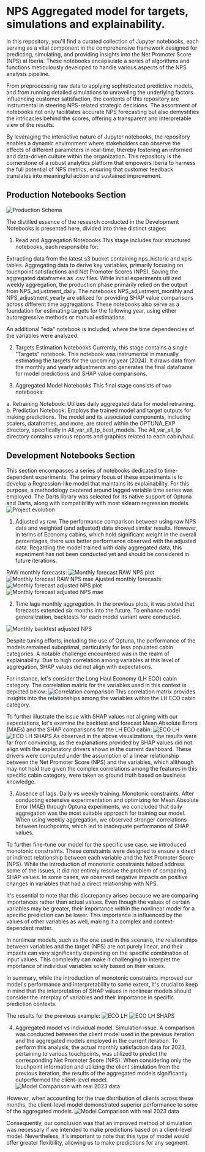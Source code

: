 # NPS Aggregated model for targets, simulations and explainability.

In this repository, you'll find a curated collection of Jupyter notebooks, each serving as a vital component in the comprehensive framework designed for predicting, simulating, and providing insights into the Net Promoter Score (NPS) at Iberia. These notebooks encapsulate a series of algorithms and functions meticulously developed to handle various aspects of the NPS analysis pipeline.

From preprocessing raw data to applying sophisticated predictive models, and from running detailed simulations to unraveling the underlying factors influencing customer satisfaction, the contents of this repository are instrumental in steering NPS-related strategic decisions. The assortment of notebooks not only facilitates accurate NPS forecasting but also demystifies the intricacies behind the scores, offering a transparent and interpretable view of the results.

By leveraging the interactive nature of Jupyter notebooks, the repository enables a dynamic environment where stakeholders can observe the effects of different parameters in real-time, thereby fostering an informed and data-driven culture within the organization. This repository is the cornerstone of a robust analytics platform that empowers Iberia to harness the full potential of NPS metrics, ensuring that customer feedback translates into meaningful action and sustained improvement.

## Production Notebooks Section
![Production Schema](readme_images/esquemaNPS.png)

The distilled essence of the research conducted in the Development Notebooks is presented here, divided into three distinct stages:

1. Read and Aggregation Notebooks
This stage includes four structured notebooks, each responsible for:

Extracting data from the latest s3 bucket containing nps_historic and kpis tables.
Aggregating data to derive key variables, primarily focusing on touchpoint satisfactions and Net Promoter Scores (NPS).
Saving the aggregated dataframes as .csv files.
While initial experiments utilized weekly aggregation, the production phase primarily relied on the output from NPS_adjustment_daily. The notebooks NPS_adjustment_monthly and NPS_adjustment_yearly are utilized for providing SHAP value comparisons across different time aggregations. These notebooks also serve as a foundation for estimating targets for the following year, using either autoregressive methods or manual estimations.

An additional "eda" notebook is included, where the time dependencies of the variables were analyzed.

2. Targets Estimation Notebooks
Currently, this stage contains a single "Targets" notebook. This notebook was instrumental in manually estimating the targets for the upcoming year (2024). It draws data from the monthly and yearly adjustments and generates the final dataframe for model predictions and SHAP value comparisons.

3. Aggregated Model Notebooks
This final stage consists of two notebooks:

a. Retraining Notebook: Utilizes daily aggregated data for model retraining.
b. Prediction Notebook: Employs the trained model and target outputs for making predictions.
The model and its associated components, including scalers, dataframes, and more, are stored within the OPTUNA_EXP directory, specifically in All_var_all_tp_best_models. The All_var_all_tp directory contains various reports and graphics related to each cabin/haul.


## Development Notebooks Section
This section encompasses a series of notebooks dedicated to time-dependent experiments. The primary focus of these experiments is to develop a Regression-like model that maintains its explainability. For this purpose, a methodology centered around lagged variable time series was employed. The Darts library was selected for its native support of Optuna and Darts, along with compatibility with most sklearn regression models.
![Project evolution](readme_images/project_evolution.png)

1. Adjusted vs raw. 
The performance comparison between using raw NPS data and weighted (and adjusted) data showed similar results. However, in terms of Economy cabins, which hold significant weight in the overall percentages, there was better performance observed with the adjusted data. Regarding the model trained with daily aggregated data, this experiment has not been conducted yet and should be considered in future iterations.

RAW monthly forecasts:
![Monthly forecast RAW NPS plot](readme_images/NPS_raw_forecast.png)
![Monthly forecast RAW NPS mae](readme_images/NPS_raw_mae.png)
Ajusted monthly forecasts:
![Monthly forecast adjusted NPS plot](readme_images/NPS_adjusted_forecast.png)
![Monthly forecast adjusted NPS mae](readme_images/NPS_adjusted_mae.png)

2. Time lags monthly aggregation. 
In the previous plots, it was ploted that forecasts extended six months into the future. To enhance model generalization, backtests for each model variant were conducted.

![Monthly backtest adjusted NPS](readme_images/NPS_adjusted_backtest.png)

Despite tuning efforts, including the use of Optuna, the performance of the models remained suboptimal, particularly for less populated cabin categories. A notable challenge encountered was in the realm of explainability. Due to high correlation among variables at this level of aggregation, SHAP values did not align with expectations. 

For instance, let's consider the Long Haul Economy (LH ECO) cabin category. The correlation matrix for the variables used in this context is depicted below:
![Correlation comparison](readme_images/correlation_comparison.png)
This correlation matrix provides insights into the relationships among the variables within the LH ECO cabin category.

To further illustrate the issue with SHAP values not aligning with our expectations, let's examine the backtest and forecast Mean Absolute Errors (MAEs) and the SHAP comparisons for the LH ECO cabin:
![ECO LH](readme_images/eco_LH_comparison.png)
![ECO LH SHAPS](readme_images/eco_LH_shaps.png)
As observed in the above visualizations, the results were far from convincing, as the explanations provided by SHAP values did not align with the explanatory drivers shown in the current dashboard. These drivers were computed under the assumption of a linear relationship between the Net Promoter Score (NPS) and the variables, which allthough may not hold true given the complex correlations among the features in this specific cabin category, were taken as ground truth based on business knowledge.


3. Absence of lags. Daily vs weekly training. Monotonic constraints.
After conducting extensive experimentation and optimizing for Mean Absolute Error (MAE) through Optuna experiments, we concluded that daily aggregation was the most suitable approach for training our model. When using weekly aggregation, we observed stronger correlations between touchpoints, which led to inadequate performance of SHAP values.

To further fine-tune our model for the specific use case, we introduced monotonic constraints. These constraints were designed to ensure a direct or indirect relationship between each variable and the Net Promoter Score (NPS). While the introduction of monotonic constraints helped address some of the issues, it did not entirely resolve the problem of comparing SHAP values. In some cases, we observed negative impacts on positive changes in variables that had a direct relationship with NPS.

It's essential to note that this discrepancy arises because we are comparing importances rather than actual values. Even though the values of certain variables may be greater, their importance within the nonlinear model for a specific prediction can be lower. This importance is influenced by the values of other variables as well, making it a complex and context-dependent matter.

In nonlinear models, such as the one used in this scenario, the relationships between variables and the target (NPS) are not purely linear, and their impacts can vary significantly depending on the specific combination of input values. This complexity can make it challenging to interpret the importance of individual variables solely based on their values.

In summary, while the introduction of monotonic constraints improved our model's performance and interpretability to some extent, it's crucial to keep in mind that the interpretation of SHAP values in nonlinear models should consider the interplay of variables and their importance in specific prediction contexts.

The results for the previous example: 
![ECO LH](readme_images/eco_LH_daily.png)
![ECO LH SHAPS](readme_images/eco_LH_dailydash.png)


4. Aggregated model vs individual model. Simulation issue.
A comparison was conducted between the client model used in the previous iteration and the aggregated models employed in the current iteration. To perform this analysis, the actual monthly satisfaction data for 2023, pertaining to various touchpoints, was utilized to predict the corresponding Net Promoter Score (NPS). When considering only the touchpoint information and utilizing the client simulation from the previous iteration, the results of the aggregated models significantly outperformed the client-level model.
![Model Comparison with real 2023 data](readme_images/model_comparison.png)

However, when accounting for the true distribution of clients across these months, the client-level model demonstrated superior performance to some of the aggregated models. 
![Model Comparison with real 2023 data](readme_images/model_comparison_2.png)

Consequently, our conclusion was that an improved method of simulation was necessary if we intended to make predictions based on a client-level model. Nevertheless, it's important to note that this type of model would offer greater flexibility, allowing us to make predictions for any segment.